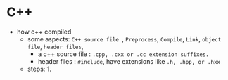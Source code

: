# C++

* how c++ compiled
	* some aspects: `C++ source file `, `Preprocess`, `Compile`, `Link`, `object file`, `header files`, 
		* a c++ source file : `.cpp, .cxx or .cc extension suffixes.`
		* header files : `#include`, have extensions like `.h, .hpp, or .hxx`
	* steps:
		1. 